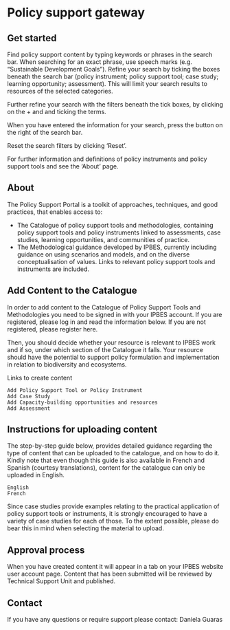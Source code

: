 # Policy support gateway

## Get started

Find policy support content by typing keywords or phrases in the search bar. When searching for an exact phrase, use speech marks \(e.g. “Sustainable Development Goals”\). Refine your search by ticking the boxes beneath the search bar \(policy instrument; policy support tool; case study; learning opportunity; assessment\). This will limit your search results to resources of the selected categories.

Further refine your search with the filters beneath the tick boxes, by clicking on the + and and ticking the terms.

When you have entered the information for your search, press the button on the right of the search bar.

Reset the search filters by clicking ‘Reset’.

For further information and definitions of policy instruments and policy support tools and see the ‘About’ page.

## About

The Policy Support Portal is a toolkit of approaches, techniques, and good practices, that enables access to:

* The Catalogue of policy support tools and methodologies, containing policy support tools and policy instruments linked to assessments, case studies, learning opportunities, and communities of practice.
* The Methodological guidance developed by IPBES, currently including guidance on using scenarios and models, and on the diverse conceptualisation of values. Links to relevant policy support tools and instruments are included.

## Add Content to the Catalogue

In order to add content to the Catalogue of Policy Support Tools and Methodologies you need to be signed in with your IPBES account. If you are registered, please log in and read the information below. If you are not registered, please register here.

Then, you should decide whether your resource is relevant to IPBES work and if so, under which section of the Catalogue it falls. Your resource should have the potential to support policy formulation and implementation in relation to biodiversity and ecosystems.

Links to create content

```text
Add Policy Support Tool or Policy Instrument
Add Case Study
Add Capacity-building opportunities and resources​
Add Assessment
```

## Instructions for uploading content

The step-by-step guide below, provides detailed guidance regarding the type of content that can be uploaded to the catalogue, and on how to do it. Kindly note that even though this guide is also available in French and Spanish \(courtesy translations\), content for the catalogue can only be uploaded in English.

```text
English
French
```

Since case studies provide examples relating to the practical application of policy support tools or instruments, it is strongly encouraged to have a variety of case studies for each of those. To the extent possible, please do bear this in mind when selecting the material to upload.

## Approval process

When you have created content it will appear in a tab on your IPBES website user account page. Content that has been submitted will be reviewed by Technical Support Unit and published.

## Contact

If you have any questions or require support please contact: Daniela Guaras


